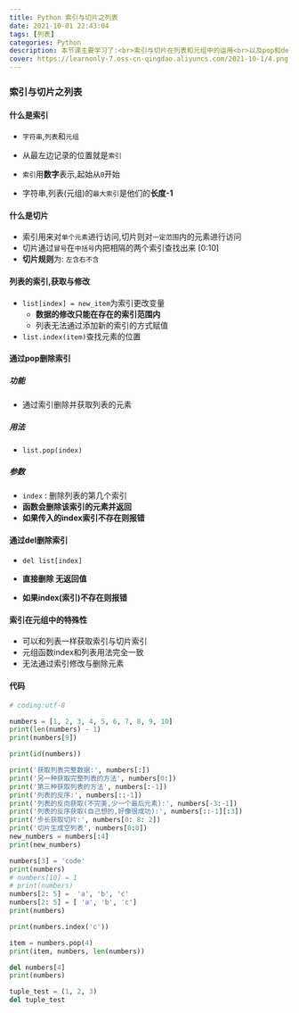 ```yaml
---
title: Python 索引与切片之列表
date: 2021-10-01 22:43:04
tags: [列表]
categories: Python
description: 本节课主要学习了:<br>索引与切片在列表和元组中的运用<br>以及pop和del的用法
cover: https://learnonly-7.oss-cn-qingdao.aliyuncs.com/2021-10-1/4.png
---
```


### 索引与切片之列表

#### 什么是索引

- `字符串`,`列表`和`元组`

- 从最左边记录的位置就是`索引`
- `索引`用**数字**表示,起始从`0`开始
- 字符串,列表(元组)的`最大索引`是他们的**长度-1**

#### 什么是切片

- 索引用来对`单个元素`进行访问,切片则对`一定范围`内的元素进行访问
- 切片通过`冒号`在`中括号`内把相隔的两个索引查找出来  [0:10]
- **切片规则**为: `左含右不含`

#### 列表的索引,获取与修改

- `list[index] = new_item`为索引更改变量
  - **数据的修改只能在存在的索引范围内**
  - 列表无法通过添加新的索引的方式赋值
- `list.index(item)`查找元素的位置

#### 通过pop删除索引

##### 功能

- 通过索引删除并获取列表的元素

##### 用法

- `list.pop(index)`

##### 参数

- `index` : 删除列表的第几个索引
- **函数会删除该索引的元素并返回**
- **如果传入的index索引不存在则报错**

#### 通过del删除索引

- `del list[index]`

- **直接删除  无返回值**

- **如果index(索引)不存在则报错**

#### 索引在元组中的特殊性

- 可以和列表一样获取索引与切片索引
- 元组函数index和列表用法完全一致
- 无法通过索引修改与删除元素

#### 代码

```python
# coding:utf-8

numbers = [1, 2, 3, 4, 5, 6, 7, 8, 9, 10]
print(len(numbers) - 1)
print(numbers[9])

print(id(numbers))

print('获取列表完整数据:', numbers[:])
print('另一种获取完整列表的方法', numbers[0:])
print('第三种获取列表的方法', numbers[:-1])
print('列表的反序:', numbers[::-1])
print('列表的反向获取(不完美,少一个最后元素):', numbers[-3:-1])
print('列表的反序获取(自己想的,好像很成功):', numbers[::-1][:3])
print('步长获取切片:', numbers[0: 8: 2])
print('切片生成空列表', numbers[0:0])
new_numbers = numbers[:4]
print(new_numbers)

numbers[3] = 'code'
print(numbers)
# numbers[10] = 1
# print(numbers)
numbers[2: 5] =  'a', 'b', 'c'
numbers[2: 5] = [ 'a', 'b', 'c']
print(numbers)

print(numbers.index('c'))

item = numbers.pop(4)
print(item, numbers, len(numbers))

del numbers[4]
print(numbers)

tuple_test = (1, 2, 3)
del tuple_test

```
